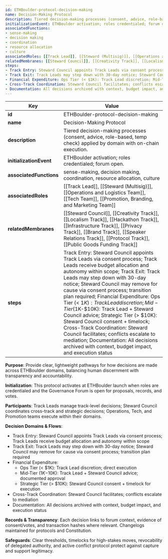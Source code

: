```yaml
---
id: ETHBoulder-protocol-decision-making
name: Decision-Making Protocol
description: Tiered decision-making processes (consent, advice, role-based, temp check) applied by domain with on-chain execution.
initializationEvent: ETHBoulder activation; roles credentialed; forum open.
associatedFunctions: 
- sense-making
- decision making
- coordination
- resource allocation
- culture
associatedRoles: [[Track Lead]], [[Steward (Multisig)]], [[Operations and Logistics Team]], [[Tech Team]], [[Promotion, Branding, and Marketing Team]]
relatedMembranes: [[Steward Council]], [[Creativity Track]], [[Localism Track]], [[Hackathon Track]], [[Infrastructure Track]], [[Privacy Track]], [[Brand Track]], [[Speaker Relations Track]], [[Protocol Track]], [[Public Goods Funding Track]]
steps:
- Track Entry: Steward Council appoints Track Leads via consent process; Track Leads receive budget allocation and autonomy within scope
- Track Exit: Track Leads may step down with 30-day notice; Steward Council may remove for cause via consent process; transition plan required
- Financial Expenditure: Ops Tier (< $1K): Track Lead discretion; Mid-Tier ($1K-$10K): Track Lead + Steward Council advice; Strategic Tier (> $10K): Steward Council consent + timelock
- Cross-Track Coordination: Steward Council facilitates; conflicts escalate to mediation
- Documentation: All decisions archived with context, budget impact, and execution status
---
```

<!-- YAML-SNAPSHOT:START -->
| Key | Value |
| --- | ----- |
| **id** | ETHBoulder-protocol-decision-making |
| **name** | Decision-Making Protocol |
| **description** | Tiered decision-making processes (consent, advice, role-based, temp check) applied by domain with on-chain execution. |
| **initializationEvent** | ETHBoulder activation; roles credentialed; forum open. |
| **associatedFunctions** | sense-making, decision making, coordination, resource allocation, culture |
| **associatedRoles** | [[Track Lead]], [[Steward (Multisig)]], [[Operations and Logistics Team]], [[Tech Team]], [[Promotion, Branding, and Marketing Team]] |
| **relatedMembranes** | [[Steward Council]], [[Creativity Track]], [[Localism Track]], [[Hackathon Track]], [[Infrastructure Track]], [[Privacy Track]], [[Brand Track]], [[Speaker Relations Track]], [[Protocol Track]], [[Public Goods Funding Track]] |
| **steps** | Track Entry: Steward Council appoints Track Leads via consent process; Track Leads receive budget allocation and autonomy within scope; Track Exit: Track Leads may step down with 30-day notice; Steward Council may remove for cause via consent process; transition plan required; Financial Expenditure: Ops Tier (< $1K): Track Lead discretion; Mid-Tier ($1K-$10K): Track Lead + Steward Council advice; Strategic Tier (> $10K): Steward Council consent + timelock; Cross-Track Coordination: Steward Council facilitates; conflicts escalate to mediation; Documentation: All decisions archived with context, budget impact, and execution status |

<!-- YAML-SNAPSHOT:END -->

**Purpose**: Provide clear, lightweight pathways for how decisions are made across ETHBoulder domains, balancing human discernment with transparency and accountability.

**Initialization**: This protocol activates at ETHBoulder launch when roles are credentialed and the Governance Forum is open for proposals, records, and votes.

**Participants**: Track Leads manage track-level decisions; Steward Council coordinates cross-track and strategic decisions; Operations, Tech, and Promotion teams execute within their domains.

**Decision Domains & Flows**:
- Track Entry: Steward Council appoints Track Leads via consent process; Track Leads receive budget allocation and autonomy within scope
- Track Exit: Track Leads may step down with 30-day notice; Steward Council may remove for cause via consent process; transition plan required
- Financial Expenditure: 
  - Ops Tier (< $1K): Track Lead discretion; direct execution
  - Mid-Tier ($1K-$10K): Track Lead + Steward Council advice; documented approval
  - Strategic Tier (> $10K): Steward Council consent + timelock for execution
- Cross-Track Coordination: Steward Council facilitates; conflicts escalate to mediation
- Documentation: All decisions archived with context, budget impact, and execution status

**Records & Transparency**: Each decision links to forum context, evidence of consent/votes, and transaction hashes where relevant. Changelogs maintained for protocols and Constitution.

**Safeguards**: Clear thresholds, timelocks for high-stakes moves, revocability of delegated authority, and active conflict protocol protect against capture and support legitimacy.